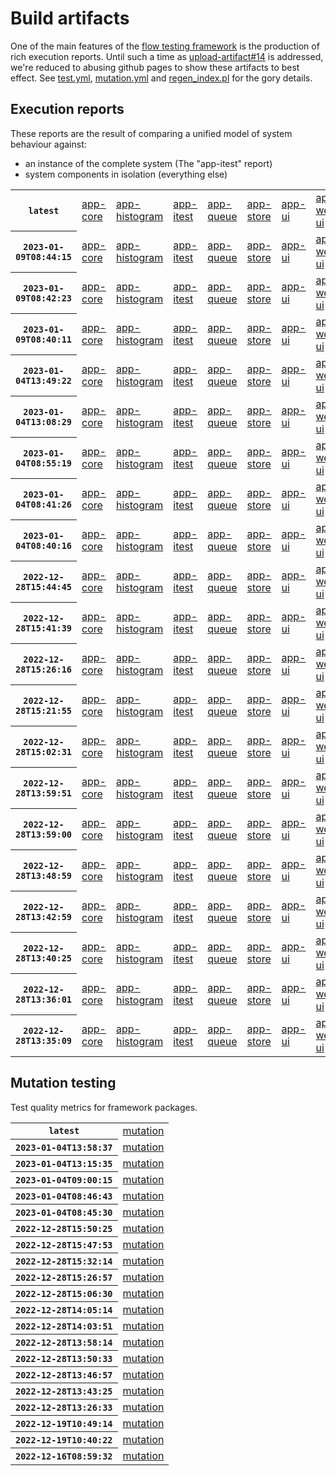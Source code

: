 # Build artifacts

One of the main features of the [flow testing framework](https://github.com/Mastercard/flow) is the production of rich execution reports.
Until such a time as [upload-artifact#14](https://github.com/actions/upload-artifact/issues/14) is addressed, we're reduced to abusing github pages to show these artifacts to best effect.
See [test.yml](https://github.com/Mastercard/flow/blob/main/.github/workflows/test.yml), [mutation.yml](https://github.com/Mastercard/flow/blob/main/.github/workflows/mutation.yml) and [regen_index.pl](https://github.com/Mastercard/flow/blob/pages/regen_index.pl) for the gory details.

## Execution reports

These reports are the result of comparing a unified model of system behaviour against:
 * an instance of the complete system (The "app-itest" report)
 * system components in isolation (everything else)

<!-- start:execution -->
<table>
	<tbody>
		<tr> <th><code>latest</code></th>
			<td><a href="execution/latest/flow_execution_reports/example/app-core/target/mctf/latest/index.html">app-core</a></td>
			<td><a href="execution/latest/flow_execution_reports/example/app-histogram/target/mctf/latest/index.html">app-histogram</a></td>
			<td><a href="execution/latest/flow_execution_reports/example/app-itest/target/mctf/latest/index.html">app-itest</a></td>
			<td><a href="execution/latest/flow_execution_reports/example/app-queue/target/mctf/latest/index.html">app-queue</a></td>
			<td><a href="execution/latest/flow_execution_reports/example/app-store/target/mctf/latest/index.html">app-store</a></td>
			<td><a href="execution/latest/flow_execution_reports/example/app-ui/target/mctf/latest/index.html">app-ui</a></td>
			<td><a href="execution/latest/flow_execution_reports/example/app-web-ui/target/mctf/latest/index.html">app-web-ui</a></td>
		</tr>
		<tr> <th><code>2023-01-09T08:44:15</code></th>
			<td><a href="execution/1673253855/flow_execution_reports/example/app-core/target/mctf/latest/index.html">app-core</a></td>
			<td><a href="execution/1673253855/flow_execution_reports/example/app-histogram/target/mctf/latest/index.html">app-histogram</a></td>
			<td><a href="execution/1673253855/flow_execution_reports/example/app-itest/target/mctf/latest/index.html">app-itest</a></td>
			<td><a href="execution/1673253855/flow_execution_reports/example/app-queue/target/mctf/latest/index.html">app-queue</a></td>
			<td><a href="execution/1673253855/flow_execution_reports/example/app-store/target/mctf/latest/index.html">app-store</a></td>
			<td><a href="execution/1673253855/flow_execution_reports/example/app-ui/target/mctf/latest/index.html">app-ui</a></td>
			<td><a href="execution/1673253855/flow_execution_reports/example/app-web-ui/target/mctf/latest/index.html">app-web-ui</a></td>
		</tr>
		<tr> <th><code>2023-01-09T08:42:23</code></th>
			<td><a href="execution/1673253743/flow_execution_reports/example/app-core/target/mctf/latest/index.html">app-core</a></td>
			<td><a href="execution/1673253743/flow_execution_reports/example/app-histogram/target/mctf/latest/index.html">app-histogram</a></td>
			<td><a href="execution/1673253743/flow_execution_reports/example/app-itest/target/mctf/latest/index.html">app-itest</a></td>
			<td><a href="execution/1673253743/flow_execution_reports/example/app-queue/target/mctf/latest/index.html">app-queue</a></td>
			<td><a href="execution/1673253743/flow_execution_reports/example/app-store/target/mctf/latest/index.html">app-store</a></td>
			<td><a href="execution/1673253743/flow_execution_reports/example/app-ui/target/mctf/latest/index.html">app-ui</a></td>
			<td><a href="execution/1673253743/flow_execution_reports/example/app-web-ui/target/mctf/latest/index.html">app-web-ui</a></td>
		</tr>
		<tr> <th><code>2023-01-09T08:40:11</code></th>
			<td><a href="execution/1673253611/flow_execution_reports/example/app-core/target/mctf/latest/index.html">app-core</a></td>
			<td><a href="execution/1673253611/flow_execution_reports/example/app-histogram/target/mctf/latest/index.html">app-histogram</a></td>
			<td><a href="execution/1673253611/flow_execution_reports/example/app-itest/target/mctf/latest/index.html">app-itest</a></td>
			<td><a href="execution/1673253611/flow_execution_reports/example/app-queue/target/mctf/latest/index.html">app-queue</a></td>
			<td><a href="execution/1673253611/flow_execution_reports/example/app-store/target/mctf/latest/index.html">app-store</a></td>
			<td><a href="execution/1673253611/flow_execution_reports/example/app-ui/target/mctf/latest/index.html">app-ui</a></td>
			<td><a href="execution/1673253611/flow_execution_reports/example/app-web-ui/target/mctf/latest/index.html">app-web-ui</a></td>
		</tr>
		<tr> <th><code>2023-01-04T13:49:22</code></th>
			<td><a href="execution/1672840162/flow_execution_reports/example/app-core/target/mctf/latest/index.html">app-core</a></td>
			<td><a href="execution/1672840162/flow_execution_reports/example/app-histogram/target/mctf/latest/index.html">app-histogram</a></td>
			<td><a href="execution/1672840162/flow_execution_reports/example/app-itest/target/mctf/latest/index.html">app-itest</a></td>
			<td><a href="execution/1672840162/flow_execution_reports/example/app-queue/target/mctf/latest/index.html">app-queue</a></td>
			<td><a href="execution/1672840162/flow_execution_reports/example/app-store/target/mctf/latest/index.html">app-store</a></td>
			<td><a href="execution/1672840162/flow_execution_reports/example/app-ui/target/mctf/latest/index.html">app-ui</a></td>
			<td><a href="execution/1672840162/flow_execution_reports/example/app-web-ui/target/mctf/latest/index.html">app-web-ui</a></td>
		</tr>
		<tr> <th><code>2023-01-04T13:08:29</code></th>
			<td><a href="execution/1672837709/flow_execution_reports/example/app-core/target/mctf/latest/index.html">app-core</a></td>
			<td><a href="execution/1672837709/flow_execution_reports/example/app-histogram/target/mctf/latest/index.html">app-histogram</a></td>
			<td><a href="execution/1672837709/flow_execution_reports/example/app-itest/target/mctf/latest/index.html">app-itest</a></td>
			<td><a href="execution/1672837709/flow_execution_reports/example/app-queue/target/mctf/latest/index.html">app-queue</a></td>
			<td><a href="execution/1672837709/flow_execution_reports/example/app-store/target/mctf/latest/index.html">app-store</a></td>
			<td><a href="execution/1672837709/flow_execution_reports/example/app-ui/target/mctf/latest/index.html">app-ui</a></td>
			<td><a href="execution/1672837709/flow_execution_reports/example/app-web-ui/target/mctf/latest/index.html">app-web-ui</a></td>
		</tr>
		<tr> <th><code>2023-01-04T08:55:19</code></th>
			<td><a href="execution/1672822519/flow_execution_reports/example/app-core/target/mctf/latest/index.html">app-core</a></td>
			<td><a href="execution/1672822519/flow_execution_reports/example/app-histogram/target/mctf/latest/index.html">app-histogram</a></td>
			<td><a href="execution/1672822519/flow_execution_reports/example/app-itest/target/mctf/latest/index.html">app-itest</a></td>
			<td><a href="execution/1672822519/flow_execution_reports/example/app-queue/target/mctf/latest/index.html">app-queue</a></td>
			<td><a href="execution/1672822519/flow_execution_reports/example/app-store/target/mctf/latest/index.html">app-store</a></td>
			<td><a href="execution/1672822519/flow_execution_reports/example/app-ui/target/mctf/latest/index.html">app-ui</a></td>
			<td><a href="execution/1672822519/flow_execution_reports/example/app-web-ui/target/mctf/latest/index.html">app-web-ui</a></td>
		</tr>
		<tr> <th><code>2023-01-04T08:41:26</code></th>
			<td><a href="execution/1672821686/flow_execution_reports/example/app-core/target/mctf/latest/index.html">app-core</a></td>
			<td><a href="execution/1672821686/flow_execution_reports/example/app-histogram/target/mctf/latest/index.html">app-histogram</a></td>
			<td><a href="execution/1672821686/flow_execution_reports/example/app-itest/target/mctf/latest/index.html">app-itest</a></td>
			<td><a href="execution/1672821686/flow_execution_reports/example/app-queue/target/mctf/latest/index.html">app-queue</a></td>
			<td><a href="execution/1672821686/flow_execution_reports/example/app-store/target/mctf/latest/index.html">app-store</a></td>
			<td><a href="execution/1672821686/flow_execution_reports/example/app-ui/target/mctf/latest/index.html">app-ui</a></td>
			<td><a href="execution/1672821686/flow_execution_reports/example/app-web-ui/target/mctf/latest/index.html">app-web-ui</a></td>
		</tr>
		<tr> <th><code>2023-01-04T08:40:16</code></th>
			<td><a href="execution/1672821616/flow_execution_reports/example/app-core/target/mctf/latest/index.html">app-core</a></td>
			<td><a href="execution/1672821616/flow_execution_reports/example/app-histogram/target/mctf/latest/index.html">app-histogram</a></td>
			<td><a href="execution/1672821616/flow_execution_reports/example/app-itest/target/mctf/latest/index.html">app-itest</a></td>
			<td><a href="execution/1672821616/flow_execution_reports/example/app-queue/target/mctf/latest/index.html">app-queue</a></td>
			<td><a href="execution/1672821616/flow_execution_reports/example/app-store/target/mctf/latest/index.html">app-store</a></td>
			<td><a href="execution/1672821616/flow_execution_reports/example/app-ui/target/mctf/latest/index.html">app-ui</a></td>
			<td><a href="execution/1672821616/flow_execution_reports/example/app-web-ui/target/mctf/latest/index.html">app-web-ui</a></td>
		</tr>
		<tr> <th><code>2022-12-28T15:44:45</code></th>
			<td><a href="execution/1672242285/flow_execution_reports/example/app-core/target/mctf/latest/index.html">app-core</a></td>
			<td><a href="execution/1672242285/flow_execution_reports/example/app-histogram/target/mctf/latest/index.html">app-histogram</a></td>
			<td><a href="execution/1672242285/flow_execution_reports/example/app-itest/target/mctf/latest/index.html">app-itest</a></td>
			<td><a href="execution/1672242285/flow_execution_reports/example/app-queue/target/mctf/latest/index.html">app-queue</a></td>
			<td><a href="execution/1672242285/flow_execution_reports/example/app-store/target/mctf/latest/index.html">app-store</a></td>
			<td><a href="execution/1672242285/flow_execution_reports/example/app-ui/target/mctf/latest/index.html">app-ui</a></td>
			<td><a href="execution/1672242285/flow_execution_reports/example/app-web-ui/target/mctf/latest/index.html">app-web-ui</a></td>
		</tr>
		<tr> <th><code>2022-12-28T15:41:39</code></th>
			<td><a href="execution/1672242099/flow_execution_reports/example/app-core/target/mctf/latest/index.html">app-core</a></td>
			<td><a href="execution/1672242099/flow_execution_reports/example/app-histogram/target/mctf/latest/index.html">app-histogram</a></td>
			<td><a href="execution/1672242099/flow_execution_reports/example/app-itest/target/mctf/latest/index.html">app-itest</a></td>
			<td><a href="execution/1672242099/flow_execution_reports/example/app-queue/target/mctf/latest/index.html">app-queue</a></td>
			<td><a href="execution/1672242099/flow_execution_reports/example/app-store/target/mctf/latest/index.html">app-store</a></td>
			<td><a href="execution/1672242099/flow_execution_reports/example/app-ui/target/mctf/latest/index.html">app-ui</a></td>
			<td><a href="execution/1672242099/flow_execution_reports/example/app-web-ui/target/mctf/latest/index.html">app-web-ui</a></td>
		</tr>
		<tr> <th><code>2022-12-28T15:26:16</code></th>
			<td><a href="execution/1672241176/flow_execution_reports/example/app-core/target/mctf/latest/index.html">app-core</a></td>
			<td><a href="execution/1672241176/flow_execution_reports/example/app-histogram/target/mctf/latest/index.html">app-histogram</a></td>
			<td><a href="execution/1672241176/flow_execution_reports/example/app-itest/target/mctf/latest/index.html">app-itest</a></td>
			<td><a href="execution/1672241176/flow_execution_reports/example/app-queue/target/mctf/latest/index.html">app-queue</a></td>
			<td><a href="execution/1672241176/flow_execution_reports/example/app-store/target/mctf/latest/index.html">app-store</a></td>
			<td><a href="execution/1672241176/flow_execution_reports/example/app-ui/target/mctf/latest/index.html">app-ui</a></td>
			<td><a href="execution/1672241176/flow_execution_reports/example/app-web-ui/target/mctf/latest/index.html">app-web-ui</a></td>
		</tr>
		<tr> <th><code>2022-12-28T15:21:55</code></th>
			<td><a href="execution/1672240915/flow_execution_reports/example/app-core/target/mctf/latest/index.html">app-core</a></td>
			<td><a href="execution/1672240915/flow_execution_reports/example/app-histogram/target/mctf/latest/index.html">app-histogram</a></td>
			<td><a href="execution/1672240915/flow_execution_reports/example/app-itest/target/mctf/latest/index.html">app-itest</a></td>
			<td><a href="execution/1672240915/flow_execution_reports/example/app-queue/target/mctf/latest/index.html">app-queue</a></td>
			<td><a href="execution/1672240915/flow_execution_reports/example/app-store/target/mctf/latest/index.html">app-store</a></td>
			<td><a href="execution/1672240915/flow_execution_reports/example/app-ui/target/mctf/latest/index.html">app-ui</a></td>
			<td><a href="execution/1672240915/flow_execution_reports/example/app-web-ui/target/mctf/latest/index.html">app-web-ui</a></td>
		</tr>
		<tr> <th><code>2022-12-28T15:02:31</code></th>
			<td><a href="execution/1672239751/flow_execution_reports/example/app-core/target/mctf/latest/index.html">app-core</a></td>
			<td><a href="execution/1672239751/flow_execution_reports/example/app-histogram/target/mctf/latest/index.html">app-histogram</a></td>
			<td><a href="execution/1672239751/flow_execution_reports/example/app-itest/target/mctf/latest/index.html">app-itest</a></td>
			<td><a href="execution/1672239751/flow_execution_reports/example/app-queue/target/mctf/latest/index.html">app-queue</a></td>
			<td><a href="execution/1672239751/flow_execution_reports/example/app-store/target/mctf/latest/index.html">app-store</a></td>
			<td><a href="execution/1672239751/flow_execution_reports/example/app-ui/target/mctf/latest/index.html">app-ui</a></td>
			<td><a href="execution/1672239751/flow_execution_reports/example/app-web-ui/target/mctf/latest/index.html">app-web-ui</a></td>
		</tr>
		<tr> <th><code>2022-12-28T13:59:51</code></th>
			<td><a href="execution/1672235991/flow_execution_reports/example/app-core/target/mctf/latest/index.html">app-core</a></td>
			<td><a href="execution/1672235991/flow_execution_reports/example/app-histogram/target/mctf/latest/index.html">app-histogram</a></td>
			<td><a href="execution/1672235991/flow_execution_reports/example/app-itest/target/mctf/latest/index.html">app-itest</a></td>
			<td><a href="execution/1672235991/flow_execution_reports/example/app-queue/target/mctf/latest/index.html">app-queue</a></td>
			<td><a href="execution/1672235991/flow_execution_reports/example/app-store/target/mctf/latest/index.html">app-store</a></td>
			<td><a href="execution/1672235991/flow_execution_reports/example/app-ui/target/mctf/latest/index.html">app-ui</a></td>
			<td><a href="execution/1672235991/flow_execution_reports/example/app-web-ui/target/mctf/latest/index.html">app-web-ui</a></td>
		</tr>
		<tr> <th><code>2022-12-28T13:59:00</code></th>
			<td><a href="execution/1672235940/flow_execution_reports/example/app-core/target/mctf/latest/index.html">app-core</a></td>
			<td><a href="execution/1672235940/flow_execution_reports/example/app-histogram/target/mctf/latest/index.html">app-histogram</a></td>
			<td><a href="execution/1672235940/flow_execution_reports/example/app-itest/target/mctf/latest/index.html">app-itest</a></td>
			<td><a href="execution/1672235940/flow_execution_reports/example/app-queue/target/mctf/latest/index.html">app-queue</a></td>
			<td><a href="execution/1672235940/flow_execution_reports/example/app-store/target/mctf/latest/index.html">app-store</a></td>
			<td><a href="execution/1672235940/flow_execution_reports/example/app-ui/target/mctf/latest/index.html">app-ui</a></td>
			<td><a href="execution/1672235940/flow_execution_reports/example/app-web-ui/target/mctf/latest/index.html">app-web-ui</a></td>
		</tr>
		<tr> <th><code>2022-12-28T13:48:59</code></th>
			<td><a href="execution/1672235339/flow_execution_reports/example/app-core/target/mctf/latest/index.html">app-core</a></td>
			<td><a href="execution/1672235339/flow_execution_reports/example/app-histogram/target/mctf/latest/index.html">app-histogram</a></td>
			<td><a href="execution/1672235339/flow_execution_reports/example/app-itest/target/mctf/latest/index.html">app-itest</a></td>
			<td><a href="execution/1672235339/flow_execution_reports/example/app-queue/target/mctf/latest/index.html">app-queue</a></td>
			<td><a href="execution/1672235339/flow_execution_reports/example/app-store/target/mctf/latest/index.html">app-store</a></td>
			<td><a href="execution/1672235339/flow_execution_reports/example/app-ui/target/mctf/latest/index.html">app-ui</a></td>
			<td><a href="execution/1672235339/flow_execution_reports/example/app-web-ui/target/mctf/latest/index.html">app-web-ui</a></td>
		</tr>
		<tr> <th><code>2022-12-28T13:42:59</code></th>
			<td><a href="execution/1672234979/flow_execution_reports/example/app-core/target/mctf/latest/index.html">app-core</a></td>
			<td><a href="execution/1672234979/flow_execution_reports/example/app-histogram/target/mctf/latest/index.html">app-histogram</a></td>
			<td><a href="execution/1672234979/flow_execution_reports/example/app-itest/target/mctf/latest/index.html">app-itest</a></td>
			<td><a href="execution/1672234979/flow_execution_reports/example/app-queue/target/mctf/latest/index.html">app-queue</a></td>
			<td><a href="execution/1672234979/flow_execution_reports/example/app-store/target/mctf/latest/index.html">app-store</a></td>
			<td><a href="execution/1672234979/flow_execution_reports/example/app-ui/target/mctf/latest/index.html">app-ui</a></td>
			<td><a href="execution/1672234979/flow_execution_reports/example/app-web-ui/target/mctf/latest/index.html">app-web-ui</a></td>
		</tr>
		<tr> <th><code>2022-12-28T13:40:25</code></th>
			<td><a href="execution/1672234825/flow_execution_reports/example/app-core/target/mctf/latest/index.html">app-core</a></td>
			<td><a href="execution/1672234825/flow_execution_reports/example/app-histogram/target/mctf/latest/index.html">app-histogram</a></td>
			<td><a href="execution/1672234825/flow_execution_reports/example/app-itest/target/mctf/latest/index.html">app-itest</a></td>
			<td><a href="execution/1672234825/flow_execution_reports/example/app-queue/target/mctf/latest/index.html">app-queue</a></td>
			<td><a href="execution/1672234825/flow_execution_reports/example/app-store/target/mctf/latest/index.html">app-store</a></td>
			<td><a href="execution/1672234825/flow_execution_reports/example/app-ui/target/mctf/latest/index.html">app-ui</a></td>
			<td><a href="execution/1672234825/flow_execution_reports/example/app-web-ui/target/mctf/latest/index.html">app-web-ui</a></td>
		</tr>
		<tr> <th><code>2022-12-28T13:36:01</code></th>
			<td><a href="execution/1672234561/flow_execution_reports/example/app-core/target/mctf/latest/index.html">app-core</a></td>
			<td><a href="execution/1672234561/flow_execution_reports/example/app-histogram/target/mctf/latest/index.html">app-histogram</a></td>
			<td><a href="execution/1672234561/flow_execution_reports/example/app-itest/target/mctf/latest/index.html">app-itest</a></td>
			<td><a href="execution/1672234561/flow_execution_reports/example/app-queue/target/mctf/latest/index.html">app-queue</a></td>
			<td><a href="execution/1672234561/flow_execution_reports/example/app-store/target/mctf/latest/index.html">app-store</a></td>
			<td><a href="execution/1672234561/flow_execution_reports/example/app-ui/target/mctf/latest/index.html">app-ui</a></td>
			<td><a href="execution/1672234561/flow_execution_reports/example/app-web-ui/target/mctf/latest/index.html">app-web-ui</a></td>
		</tr>
		<tr> <th><code>2022-12-28T13:35:09</code></th>
			<td><a href="execution/1672234509/flow_execution_reports/example/app-core/target/mctf/latest/index.html">app-core</a></td>
			<td><a href="execution/1672234509/flow_execution_reports/example/app-histogram/target/mctf/latest/index.html">app-histogram</a></td>
			<td><a href="execution/1672234509/flow_execution_reports/example/app-itest/target/mctf/latest/index.html">app-itest</a></td>
			<td><a href="execution/1672234509/flow_execution_reports/example/app-queue/target/mctf/latest/index.html">app-queue</a></td>
			<td><a href="execution/1672234509/flow_execution_reports/example/app-store/target/mctf/latest/index.html">app-store</a></td>
			<td><a href="execution/1672234509/flow_execution_reports/example/app-ui/target/mctf/latest/index.html">app-ui</a></td>
			<td><a href="execution/1672234509/flow_execution_reports/example/app-web-ui/target/mctf/latest/index.html">app-web-ui</a></td>
		</tr>
	</tbody>
</table>
<!-- end:execution -->

## Mutation testing

Test quality metrics for framework packages.

<!-- start:mutation -->
<table>
	<tbody>
		<tr> <th><code>latest</code></th>
			<td><a href="mutation/latest/mutation_report/index.html">mutation</a></td>
		</tr>
		<tr> <th><code>2023-01-04T13:58:37</code></th>
			<td><a href="mutation/1672840717/mutation_report/index.html">mutation</a></td>
		</tr>
		<tr> <th><code>2023-01-04T13:15:35</code></th>
			<td><a href="mutation/1672838135/mutation_report/index.html">mutation</a></td>
		</tr>
		<tr> <th><code>2023-01-04T09:00:15</code></th>
			<td><a href="mutation/1672822815/mutation_report/index.html">mutation</a></td>
		</tr>
		<tr> <th><code>2023-01-04T08:46:43</code></th>
			<td><a href="mutation/1672822003/mutation_report/index.html">mutation</a></td>
		</tr>
		<tr> <th><code>2023-01-04T08:45:30</code></th>
			<td><a href="mutation/1672821930/mutation_report/index.html">mutation</a></td>
		</tr>
		<tr> <th><code>2022-12-28T15:50:25</code></th>
			<td><a href="mutation/1672242625/mutation_report/index.html">mutation</a></td>
		</tr>
		<tr> <th><code>2022-12-28T15:47:53</code></th>
			<td><a href="mutation/1672242473/mutation_report/index.html">mutation</a></td>
		</tr>
		<tr> <th><code>2022-12-28T15:32:14</code></th>
			<td><a href="mutation/1672241534/mutation_report/index.html">mutation</a></td>
		</tr>
		<tr> <th><code>2022-12-28T15:26:57</code></th>
			<td><a href="mutation/1672241217/mutation_report/index.html">mutation</a></td>
		</tr>
		<tr> <th><code>2022-12-28T15:06:30</code></th>
			<td><a href="mutation/1672239990/mutation_report/index.html">mutation</a></td>
		</tr>
		<tr> <th><code>2022-12-28T14:05:14</code></th>
			<td><a href="mutation/1672236314/mutation_report/index.html">mutation</a></td>
		</tr>
		<tr> <th><code>2022-12-28T14:03:51</code></th>
			<td><a href="mutation/1672236231/mutation_report/index.html">mutation</a></td>
		</tr>
		<tr> <th><code>2022-12-28T13:58:14</code></th>
			<td><a href="mutation/1672235894/mutation_report/index.html">mutation</a></td>
		</tr>
		<tr> <th><code>2022-12-28T13:50:33</code></th>
			<td><a href="mutation/1672235433/mutation_report/index.html">mutation</a></td>
		</tr>
		<tr> <th><code>2022-12-28T13:46:57</code></th>
			<td><a href="mutation/1672235217/mutation_report/index.html">mutation</a></td>
		</tr>
		<tr> <th><code>2022-12-28T13:43:25</code></th>
			<td><a href="mutation/1672235005/mutation_report/index.html">mutation</a></td>
		</tr>
		<tr> <th><code>2022-12-28T13:26:33</code></th>
			<td><a href="mutation/1672233993/mutation_report/index.html">mutation</a></td>
		</tr>
		<tr> <th><code>2022-12-19T10:49:14</code></th>
			<td><a href="mutation/1671446954/mutation_report/index.html">mutation</a></td>
		</tr>
		<tr> <th><code>2022-12-19T10:40:22</code></th>
			<td><a href="mutation/1671446422/mutation_report/index.html">mutation</a></td>
		</tr>
		<tr> <th><code>2022-12-16T08:59:32</code></th>
			<td><a href="mutation/1671181172/mutation_report/index.html">mutation</a></td>
		</tr>
	</tbody>
</table>
<!-- end:mutation -->
